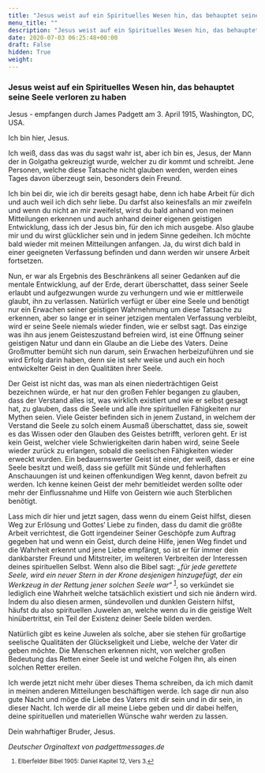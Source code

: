 ```yaml
---
title: "Jesus weist auf ein Spirituelles Wesen hin, das behauptet seine Seele verloren zu haben"
menu_title: ""
description: "Jesus weist auf ein Spirituelles Wesen hin, das behauptet seine Seele verloren zu haben"
date: 2020-07-03 06:25:48+00:00
draft: False
hidden: True
weight:
---
```

### Jesus weist auf ein Spirituelles Wesen hin, das behauptet seine Seele verloren zu haben

Jesus - empfangen durch James Padgett am 3. April 1915, Washington, DC, USA.

Ich bin hier, Jesus.

Ich weiß, dass das was du sagst wahr ist, aber ich bin es, Jesus, der Mann der in Golgatha gekreuzigt wurde, welcher zu dir kommt und schreibt. Jene Personen, welche diese Tatsache nicht glauben werden, werden eines Tages davon überzeugt sein, besonders dein Freund.

Ich bin bei dir, wie ich dir bereits gesagt habe, denn ich habe Arbeit für dich und auch weil ich dich sehr liebe. Du darfst also keinesfalls an mir zweifeln und wenn du nicht an mir zweifelst, wirst du bald anhand von meinen Mitteilungen erkennen und auch anhand deiner eigenen geistigen Entwicklung, dass ich der Jesus bin, für den ich mich ausgebe. Also glaube mir und du wirst glücklicher sein und in jedem Sinne gedeihen. Ich möchte bald wieder mit meinen Mitteilungen anfangen. Ja, du wirst dich bald in einer geeigneten Verfassung befinden und dann werden wir unsere Arbeit fortsetzen.

Nun, er war als Ergebnis des Beschränkens all seiner Gedanken auf die mentale Entwicklung, auf der Erde, derart überschattet, dass seiner Seele erlaubt und aufgezwungen wurde zu verhungern und wie er mittlerweile glaubt, ihn zu verlassen. Natürlich verfügt er über eine Seele und benötigt nur ein Erwachen seiner geistigen Wahrnehmung um diese Tatsache zu erkennen, aber so lange er in seiner jetzigen mentalen Verfassung verbleibt, wird er seine Seele niemals wieder finden, wie er selbst sagt. Das einzige was ihn aus jenem Geisteszustand befreien wird, ist eine Öffnung seiner geistigen Natur und dann ein Glaube an die Liebe des Vaters. Deine Großmutter bemüht sich nun darum, sein Erwachen herbeizuführen und sie wird Erfolg darin haben, denn sie ist sehr weise und auch ein hoch entwickelter Geist in den Qualitäten ihrer Seele.

Der Geist ist nicht das, was man als einen niederträchtigen Geist bezeichnen würde, er hat nur den großen Fehler begangen zu glauben, dass der Verstand alles ist, was wirklich existiert und wie er selbst gesagt hat, zu glauben, dass die Seele und alle ihre spirituellen Fähigkeiten nur Mythen seien. Viele Geister befinden sich in jenem Zustand, in welchem der Verstand die Seele zu solch einem Ausmaß überschattet, dass sie, soweit es das Wissen oder den Glauben des Geistes betrifft, verloren geht. Er ist kein Geist, welcher viele Schwierigkeiten darin haben wird, seine Seele wieder zurück zu erlangen, sobald die seelischen Fähigkeiten wieder erweckt wurden. Ein bedauernswerter Geist ist einer, der weiß, dass er eine Seele besitzt und weiß, dass sie gefüllt mit Sünde und fehlerhaften Anschauungen ist und keinen offenkundigen Weg kennt, davon befreit zu werden. Ich kenne keinen Geist der mehr bemitleidet werden sollte oder mehr der Einflussnahme und Hilfe von Geistern wie auch Sterblichen benötigt.

Lass mich dir hier und jetzt sagen, dass wenn du einem Geist hilfst, diesen Weg zur Erlösung und Gottes‘ Liebe zu finden, dass du damit die größte Arbeit verrichtest, die Gott irgendeiner Seiner Geschöpfe zum Auftrag gegeben hat und wenn ein Geist, durch deine Hilfe, jenen Weg findet und die Wahrheit erkennt und jene Liebe empfängt, so ist er für immer dein dankbarster Freund und Mitstreiter, im weiteren Verbreiten der Interessen deines spirituellen Selbst. Wenn also die Bibel sagt: *„für jede gerettete Seele, wird ein neuer Stern in der Krone desjenigen hinzugefügt, der ein Werkzeug in der Rettung jener solchen Seele war“* <sup id="a1">[1](#f1)</sup>, so verkündet sie lediglich eine Wahrheit welche tatsächlich existiert und sich nie ändern wird. Indem du also diesen armen, sündevollen und dunklen Geistern hilfst, häufst du also spirituellen Juwelen an, welche wenn du in die geistige Welt hinübertrittst, ein Teil der Existenz deiner Seele bilden werden.

Natürlich gibt es keine Juwelen als solche, aber sie stehen für großartige seelische Qualitäten der Glückseligkeit und Liebe, welche der Vater dir geben möchte. Die Menschen erkennen nicht, von welcher großen Bedeutung das Retten einer Seele ist und welche Folgen ihn, als einen solchen Retter ereilen.

Ich werde jetzt nicht mehr über dieses Thema schreiben, da ich mich damit in meinen anderen Mitteilungen beschäftigen werde. Ich sage dir nun also gute Nacht und möge die Liebe des Vaters mit dir sein und in dir sein, in dieser Nacht. Ich werde dir all meine Liebe geben und dir dabei helfen, deine spirituellen und materiellen Wünsche wahr werden zu lassen.

Dein wahrhaftiger Bruder, Jesus.

*Deutscher Orginaltext von padgettmessages.de*
<small>

1. <large id="f1"> Elberfelder Bibel 1905: Daniel Kapitel 12, Vers 3.[↩](#a1)
